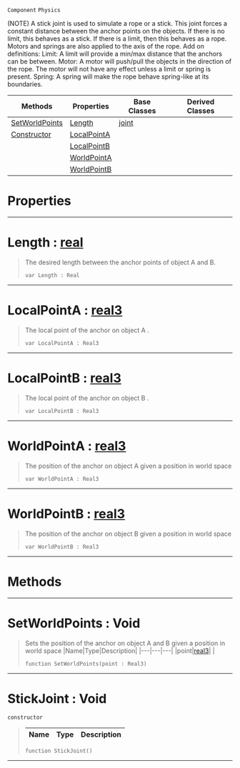  `Component` `Physics`



(NOTE) A stick joint is used to simulate a rope or a stick. This joint forces a constant distance between the anchor points on the objects. If there is no limit, this behaves as a stick. If there is a limit, then this behaves as a rope. Motors and springs are also applied to the axis of the rope. Add on definitions: Limit: A limit will provide a min/max distance that the anchors can be between. Motor: A motor will push/pull the objects in the direction of the rope. The motor will not have any effect unless a limit or spring is present. Spring: A spring will make the rope behave spring-like at its boundaries.

|Methods|Properties|Base Classes|Derived Classes|
|---|---|---|---|
|[ SetWorldPoints](stickjoint.md#setworldpoints-void)|[ Length](stickjoint.md#length-zilch-engine-docum)|[joint](joint.md)| |
|[ Constructor](stickjoint.md#stickjoint-void)|[ LocalPointA](stickjoint.md#localpointa-zilch-engine)| | |
| |[ LocalPointB](stickjoint.md#localpointb-zilch-engine)| | |
| |[ WorldPointA](stickjoint.md#worldpointa-zilch-engine)| | |
| |[ WorldPointB](stickjoint.md#worldpointb-zilch-engine)| | |


 #  Properties


---  
 #  Length : [real](../nada_base_types/real.md)

> The desired length between the anchor points of object A and B.
> ``` lang=cpp, name=Nada
> var Length : Real


---  
 #  LocalPointA : [real3](../nada_base_types/real3.md)

> The local point of the anchor on object A . 
> ``` lang=cpp, name=Nada
> var LocalPointA : Real3


---  
 #  LocalPointB : [real3](../nada_base_types/real3.md)

> The local point of the anchor on object B . 
> ``` lang=cpp, name=Nada
> var LocalPointB : Real3


---  
 #  WorldPointA : [real3](../nada_base_types/real3.md)

> The position of the anchor on object A given a position in world space 
> ``` lang=cpp, name=Nada
> var WorldPointA : Real3


---  
 #  WorldPointB : [real3](../nada_base_types/real3.md)

> The position of the anchor on object B given a position in world space 
> ``` lang=cpp, name=Nada
> var WorldPointB : Real3


---  
 #  Methods


---  
 #  SetWorldPoints : Void

> Sets the position of the anchor on object A and B given a position in world space 
> |Name|Type|Description|
> |---|---|---|
> |point|[real3](../nada_base_types/real3.md)| |
> ``` lang=cpp, name=Nada
> function SetWorldPoints(point : Real3)
> ``` 


---  
 #  StickJoint : Void

 `constructor`

> 
> |Name|Type|Description|
> |---|---|---|
> ``` lang=cpp, name=Nada
> function StickJoint()
> ``` 


---  
 

 